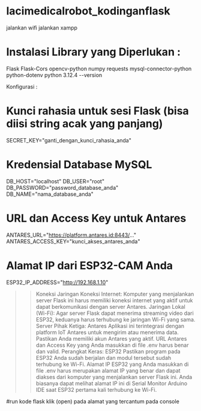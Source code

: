 # lacimedicalrobot_kodinganflask
jalankan wifi
jalankan xampp

# Instalasi Library yang Diperlukan :
Flask
Flask-Cors
opencv-python
numpy
requests
mysql-connector-python
python-dotenv
python 3.12.4 --version

Konfigurasi :
# Kunci rahasia untuk sesi Flask (bisa diisi string acak yang panjang)
SECRET_KEY="ganti_dengan_kunci_rahasia_anda"

# Kredensial Database MySQL
DB_HOST="localhost"
DB_USER="root"
DB_PASSWORD="password_database_anda"
DB_NAME="nama_database_anda"

# URL dan Access Key untuk Antares
ANTARES_URL="https://platform.antares.id:8443/..."
ANTARES_ACCESS_KEY="kunci_akses_antares_anda"

# Alamat IP dari ESP32-CAM Anda
ESP32_IP_ADDRESS="http://192.168.1.10"

>> Koneksi Jaringan 
Koneksi Internet: Komputer yang menjalankan server Flask ini harus memiliki koneksi internet yang aktif untuk dapat berkomunikasi dengan server Antares.
Jaringan Lokal (Wi-Fi): Agar server Flask dapat menerima streaming video dari ESP32, keduanya harus terhubung ke jaringan Wi-Fi yang sama.
>> Server Pihak Ketiga: Antares
Aplikasi ini terintegrasi dengan platform IoT Antares untuk mengirim atau menerima data.
Pastikan Anda memiliki akun Antares yang aktif.
URL Antares dan Access Key yang Anda masukkan di file .env harus benar dan valid.
>> Perangkat Keras: ESP32
Pastikan program pada ESP32 Anda sudah berjalan dan modul tersebut sudah terhubung ke Wi-Fi.
Alamat IP ESP32 yang Anda masukkan di file .env harus merupakan alamat IP yang benar dan dapat diakses dari komputer yang menjalankan server Flask ini.
Anda biasanya dapat melihat alamat IP ini di Serial Monitor Arduino IDE saat ESP32 pertama kali terhubung ke Wi-Fi.

#run kode flask
klik (open) pada alamat yang tercantum pada console

